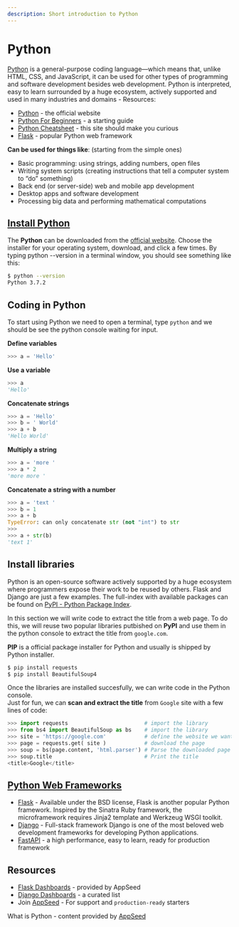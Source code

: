 ```yaml
---
description: Short introduction to Python
---
```


# Python

[Python](https://www.python.org/) is a general-purpose coding language—which means that, unlike HTML, CSS, and JavaScript, it can be used for other types of programming and software development besides web development. Python is interpreted, easy to learn surrounded by a huge ecosystem, actively supported and used in many industries and domains - Resources:

* [Python](https://www.python.org/) - the official website
* [Python For Beginners](https://www.python.org/about/gettingstarted/) - a starting guide  
* [Python Cheatsheet](https://www.pythoncheatsheet.org/) - this site should make you curious
* [Flask](https://flask.palletsprojects.com/en/1.1.x/) - popular Python web framework 

**Can be used for things like**: \(starting from the simple ones\)

* Basic programming: using strings, adding numbers, open files
* Writing system scripts \(creating instructions that tell a computer system to “do” something\)
* Back end \(or server-side\) web and mobile app development
* Desktop apps and software development
* Processing big data and performing mathematical computations

## [Install Python](https://github.com/app-generator/docs/tree/a7c2441bf81cb9d2ad47b81b25204d5fc21897d9/how-to/install-python/README.md)

The **Python** can be downloaded from the [official website](https://www.python.org/). Choose the installer for your operating system, download, and click a few times. By typing python --version in a terminal window, you should see something like this:

```bash
$ python --version
Python 3.7.2
```

## Coding in Python

To start using Python we need to open a terminal, type `python` and we should be see the python console waiting for input.

**Define variables**

```python
>>> a = 'Hello'
```

**Use a variable**

```python
>>> a
'Hello'
```

**Concatenate strings**

```python
>>> a = 'Hello'
>>> b = ' World'
>>> a + b
'Hello World'
```

**Multiply a string**

```python
>>> a = 'more '
>>> a * 2
'more more '
```

**Concatenate a string with a number**

```python
>>> a = 'text '
>>> b = 1
>>> a + b
TypeError: can only concatenate str (not "int") to str
>>>
>>> a + str(b)
'text 1'
```

## Install libraries

Python is an open-source software actively supported by a huge ecosystem where programmers expose their work to be reused by others. Flask and Django are just a few examples. The full-index with available packages can be found on [PyPI - Python Package Index](https://pypi.org/).

In this section we will write code to extract the title from a web page. To do this, we will reuse two popular libraries putbished on **PyPI** and use them in the python console to extract the title from `google.com`.

**PIP** is a official package installer for Python and usually is shipped by Python installer.

```bash
$ pip install requests
$ pip install BeautifulSoup4
```

Once the libraries are installed succesfully, we can write code in the Python console.   
 Just for fun, we can **scan and extract the title** from `Google` site with a few lines of code:

```python
>>> import requests                        # import the library
>>> from bs4 import BeautifulSoup as bs    # import the library
>>> site = 'https://google.com'            # define the website we want to process
>>> page = requests.get( site )            # download the page
>>> soup = bs(page.content, 'html.parser') # Parse the downloaded page with BeautifulSoup
>>> soup.title                             # Print the title   
<title>Google</title>
```

## [Python Web Frameworks](https://hackr.io/blog/python-frameworks)

* [Flask](https://github.com/app-generator/docs/tree/a7c2441bf81cb9d2ad47b81b25204d5fc21897d9/what-is/flask/README.md) - Available under the BSD license, Flask is another popular Python framework. Inspired by the Sinatra Ruby framework, the microframework requires Jinja2 template and Werkzeug WSGI toolkit.
* [Django](https://github.com/app-generator/docs/tree/a7c2441bf81cb9d2ad47b81b25204d5fc21897d9/what-is/flask/README.md) - Full-stack framework Django is one of the most beloved web development frameworks for developing Python applications.
* [FastAPI](https://fastapi.tiangolo.com/) - a high performance, easy to learn, ready for production framework

## Resources

* [Flask Dashboards](http://appseed.us/admin-dashboards/flask) - provided by AppSeed
* [Django Dashboards](http://appseed.us/admin-dashboards/django) - a curated list
* Join [AppSeed](https://appseed.us) - For support and `production-ready` starters 

What is Python - content provided by [AppSeed](https://appseed.us)

